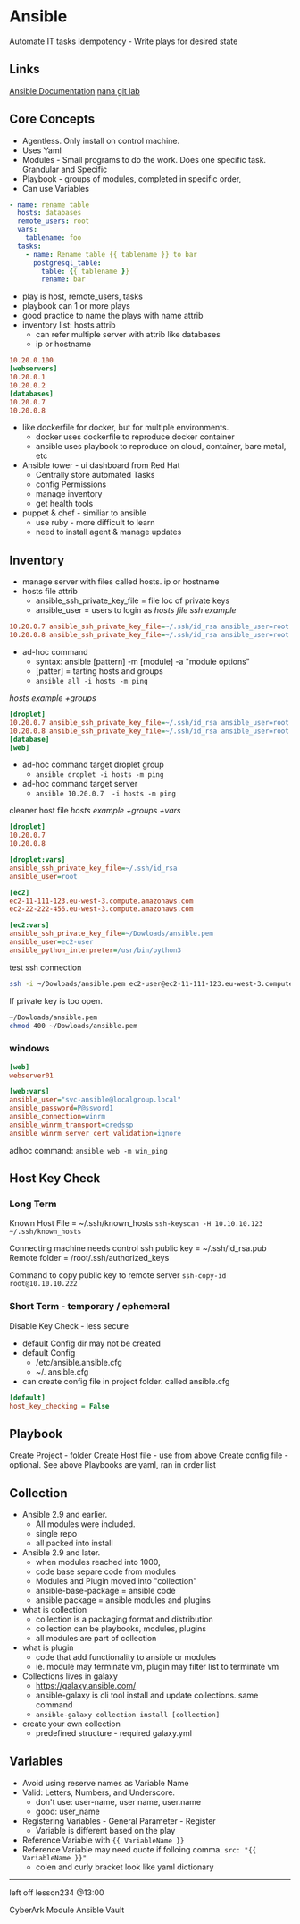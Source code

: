 # Ansible
Automate IT tasks
Idempotency - Write plays for desired state

## Links
[Ansible Documentation](https://docs.ansible.com/ansible/latest/getting_started/index.html)
[nana git lab](https://gitlab.com/nanuchi/ansible-learn)

## Core Concepts
- Agentless. Only install on control machine.
- Uses Yaml
- Modules - Small programs to do the work. Does one specific task. Grandular and Specific
- Playbook - groups of modules, completed in specific order, 
- Can use Variables
```yaml
- name: rename table
  hosts: databases
  remote_users: root
  vars: 
    tablename: foo
  tasks:
    - name: Rename table {{ tablename }} to bar
      postgresql_table:
        table: {{ tablename }}
        rename: bar
```
- play is host, remote_users, tasks
- playbook can 1 or more plays
- good practice to name the plays with name attrib
- inventory list: hosts attrib
  - can refer multiple server with attrib like databases
  - ip or hostname
```ini
10.20.0.100
[webservers]
10.20.0.1
10.20.0.2
[databases]
10.20.0.7
10.20.0.8
```
- like dockerfile for docker, but for multiple environments.
  - docker uses dockerfile to reproduce docker container
  - ansible uses playbook to reproduce on cloud, container, bare metal, etc
- Ansible tower - ui dashboard from Red Hat
  - Centrally store automated Tasks
  - config Permissions
  - manage inventory
  - get health tools
- puppet & chef - similiar to ansible
  - use ruby - more difficult to learn
  - need to install agent & manage updates

## Inventory
- manage server with files called hosts. ip or hostname
- hosts file attrib
  - ansible_ssh_private_key_file = file loc of private keys
  - ansible_user = users to login as
*hosts file ssh example*
```ini
10.20.0.7 ansible_ssh_private_key_file=~/.ssh/id_rsa ansible_user=root
10.20.0.8 ansible_ssh_private_key_file=~/.ssh/id_rsa ansible_user=root
```
- ad-hoc command
  - syntax: ansible [pattern] -m [module] -a "module options"
  - [patter] = tarting hosts and groups
  - `ansible all -i hosts -m ping`

*hosts example +groups*
```ini
[droplet]
10.20.0.7 ansible_ssh_private_key_file=~/.ssh/id_rsa ansible_user=root
10.20.0.8 ansible_ssh_private_key_file=~/.ssh/id_rsa ansible_user=root
[database]
[web]
```
- ad-hoc command target droplet group
  - `ansible droplet -i hosts -m ping`
- ad-hoc command target server
  - `ansible 10.20.0.7  -i hosts -m ping`

cleaner host file *hosts example +groups +vars*
```ini
[droplet]
10.20.0.7
10.20.0.8 

[droplet:vars]
ansible_ssh_private_key_file=~/.ssh/id_rsa
ansible_user=root

[ec2]
ec2-11-111-123.eu-west-3.compute.amazonaws.com
ec2-22-222-456.eu-west-3.compute.amazonaws.com

[ec2:vars]
ansible_ssh_private_key_file=~/Dowloads/ansible.pem
ansible_user=ec2-user
ansible_python_interpreter=/usr/bin/python3
```

test ssh connection
```bash
ssh -i ~/Dowloads/ansible.pem ec2-user@ec2-11-111-123.eu-west-3.compute.amazonaws.com
```

If private key is too open.
```bash
~/Dowloads/ansible.pem
chmod 400 ~/Dowloads/ansible.pem
```

### windows
```ini
[web]
webserver01

[web:vars]
ansible_user="svc-ansible@localgroup.local"
ansible_password=P@ssword1
ansible_connection=winrm
ansible_winrm_transport=credssp
ansible_winrm_server_cert_validation=ignore
```
adhoc command: `ansible web -m win_ping`

## Host Key Check

### Long Term
Known Host File = ~/.ssh/known_hosts
`ssh-keyscan -H 10.10.10.123 ~/.ssh/known_hosts`

Connecting machine needs control ssh public key = ~/.ssh/id_rsa.pub
Remote folder = /root/.ssh/authorized_keys

Command to copy public key to remote server
`ssh-copy-id root@10.10.10.222`

### Short Term - temporary / ephemeral
Disable Key Check - less secure
- default Config dir may not be created
- default Config 
  - /etc/ansible.ansible.cfg
  - ~/. ansible.cfg
- can create config file in project folder. called ansible.cfg
```ini
[default]
host_key_checking = False
```

## Playbook
Create Project - folder
Create Host file - use from above
Create config file - optional. See above
Playbooks are yaml, ran in order list

## Collection
- Ansible 2.9 and earlier. 
  - All modules were included. 
  - single repo
  - all packed into install
- Ansible 2.9 and later. 
  - when modules reached into 1000, 
  - code base separe code from modules
  - Modules and Plugin moved into "collection"
  - ansible-base-package = ansible code
  - ansible package = ansible modules and plugins
- what is collection
  - collection is a packaging format and distribution
  - collection can be playbooks, modules, plugins
  - all modules are part of collection
- what is plugin
  - code that add functionality to ansible or modules
  - ie. module may terminate vm, plugin may filter list to terminate vm
- Collections lives in galaxy
  - https://galaxy.ansible.com/
  - ansible-galaxy is cli tool install and update collections. same command
  - `ansible-galaxy collection install [collection]`
- create your own collection 
  - predefined structure - required galaxy.yml

## Variables
- Avoid using reserve names as Variable Name
- Valid: Letters, Numbers, and Underscore.
  - don't use: user-name, user name, user.name
  - good: user_name
- Registering Variables - General Parameter - Register
  - Variable is different based on the play
- Reference Variable with `{{ VariableName }}`
- Reference Variable may need quote if folloing comma. `src: "{{ VariableName }}"`
  - colen and curly bracket look like yaml dictionary 


---
left off lesson234 @13:00

CyberArk Module
Ansible Vault

```yaml
```


